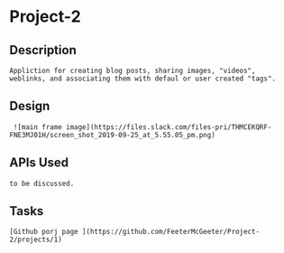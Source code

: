# Project-2
## Description
    Appliction for creating blog posts, sharing images, "videos", weblinks, and associating them with defaul or user created "tags".
## Design
     ![main frame image](https://files.slack.com/files-pri/THMCEKQRF-FNE3MJ01H/screen_shot_2019-09-25_at_5.55.05_pm.png)

## APIs Used
    to be discussed.

## Tasks
    [Github porj page ](https://github.com/FeeterMcGeeter/Project-2/projects/1)
